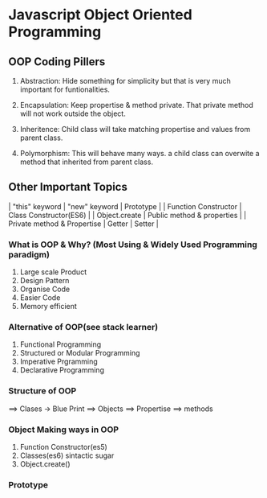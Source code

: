 # Javascript Object Oriented Programming

## OOP Coding Pillers
1. Abstraction: Hide something for simplicity but that is very much important for funtionalities.

2. Encapsulation: Keep propertise & method private. That private method will not work outside the object.

3. Inheritence: Child class will take matching propertise and values from parent class. 

4. Polymorphism: This will behave many ways. a child class can overwite a method that inherited from parent class.

## Other Important Topics

| "this" keyword | "new" keyword | Prototype |
| Function Constructor | Class Constructor(ES6) |
| Object.create | Public method & properties |
| Private method & Propertise | Getter | Setter |

### What is OOP & Why? (Most Using & Widely Used Programming paradigm)
1. Large scale Product
2. Design Pattern
3. Organise Code
4. Easier Code
5. Memory efficient
### Alternative of OOP(see stack learner)
1. Functional Programming
2. Structured or Modular Programming
3. Imperative Prgramming
4. Declarative Programming
### Structure of OOP 
==> Clases -> Blue Print 
==> Objects 
==> Propertise 
==> methods
### Object Making ways in OOP
1. Function Constructor(es5)
2. Classes(es6) sintactic sugar
3. Object.create()
### Prototype
